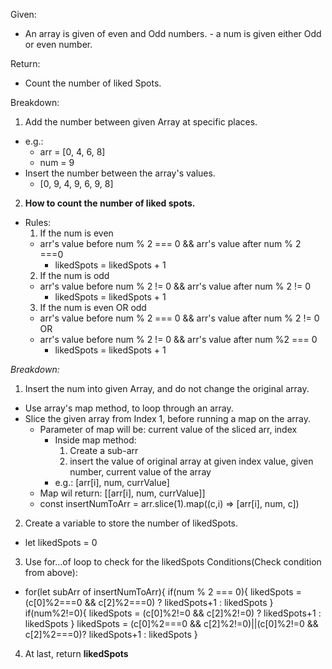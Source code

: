 Given:

- An array is given of even and Odd numbers. - a num is given either Odd or even number.

Return:

- Count the number of liked Spots.

Breakdown:

1. Add the number between given Array at specific places.

- e.g.:
  - arr = [0, 4, 6, 8]
  - num = 9
- Insert the number between the array's values.
  - [0, 9, 4, 9, 6, 9, 8]

2. **How to count the number of liked spots.**

- Rules:
  1. If the num is even
  - arr's value before num % 2 === 0 && arr's value after num % 2 ===0
    - likedSpots = likedSpots + 1
  2. If the num is odd
  - arr's value before num % 2 != 0 && arr's value after num % 2 != 0
    - likedSpots = likedSpots + 1
  3. If the num is even OR odd
  - arr's value before num % 2 === 0 && arr's value after num % 2 != 0
    OR
  - arr's value before num % 2 != 0 && arr's value after num %2 === 0
    - likedSpots = likedSpots + 1

_Breakdown:_

1. Insert the num into given Array, and do not change the original array.

- Use array's map method, to loop through an array.
- Slice the given array from Index 1, before running a map on the array.
  - Parameter of map will be: current value of the sliced arr, index
    - Inside map method:
      1. Create a sub-arr
      2. insert the value of original array at given index value, given number, current value of the array
    - e.g.: [arr[i], num, currValue]
  - Map wil return: [[arr[i], num, currValue]]
  - const insertNumToArr = arr.slice(1).map((c,i) => [arr[i], num, c])

2. Create a variable to store the number of likedSpots.

- let likedSpots = 0

3. Use for...of loop to check for the likedSpots Conditions(Check condition from above):

- for(let subArr of insertNumToArr){
  if(num % 2 === 0){
  likedSpots = (c[0]%2===0 && c[2]%2===0) ? likedSpots+1 : likedSpots
  }
  if(num%2!=0){
  likedSpots = (c[0]%2!=0 && c[2]%2!=0) ? likedSpots+1 : likedSpots
  }
  likedSpots = (c[0]%2===0 && c[2]%2!=0)||(c[0]%2!=0 && c[2]%2===0)? likedSpots+1 : likedSpots
  }

4. At last, return **likedSpots**
